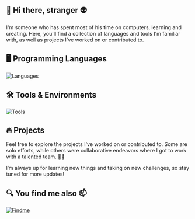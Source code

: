 ## 👋 Hi there, stranger 👽

I'm someone who has spent most of his time on computers, learning and creating. Here, you'll find a collection of languages and tools I'm familiar with, as well as projects I've worked on or contributed to. 

## 🖥️ Programming Languages 
![Languages](https://skillicons.dev/icons?i=c,cs,cpp,java,js,html,css,py,ruby,kotlin,powershell)

## 🛠️ Tools & Environments

![Tools](https://skillicons.dev/icons?i=arduino,androidstudio,graphql,apollo,mysql,firebase,postman,qt,nodejs,vscode,unreal,ableton,aws,azure,cloudflare)

## 🔥 Projects 

Feel free to explore the projects I've worked on or contributed to. Some are solo efforts, while others were collaborative endeavors where I got to work with a talented team. 💪🏻

I’m always up for learning new things and taking on new challenges, so stay tuned for more updates!

## 🔍 You find me also 📫
[![Findme](https://skillicons.dev/icons?i=linkedin)](https://www.linkedin.com/in/topi-ilmasti/)

<!--
**SUPPlS/SUPPlS** is a ✨ _special_ ✨ repository because its `README.md` (this file) appears on your GitHub profile.

Here are some ideas to get you started:

- 🔭 I’m currently working on ...
- 🌱 I’m currently learning ...
- 👯 I’m looking to collaborate on ...
- 🤔 I’m looking for help with ...
- 💬 Ask me about ...
- 📫 How to reach me: ...
- 😄 Pronouns: ...
- ⚡ Fun fact: ...
-->
